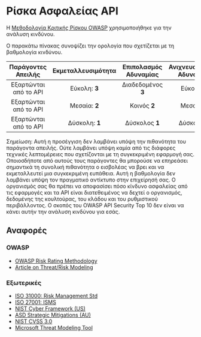 Ρίσκα Ασφαλείας API
==================

Η [Μεθοδολογία Κριτικής Ρίσκου OWASP][1] χρησιμοποιήθηκε για την ανάλυση κινδύνου.

Ο παρακάτω πίνακας συνοψίζει την ορολογία που σχετίζεται με τη βαθμολογία κινδύνου.

| Παράγοντες Απειλής | Εκμεταλλευσιμότητα | Επιπολασμός Αδυναμίας | Ανιχνευσιμότητα Αδυναμίας | Τεχνικός Αντίκτυπος | Επιχειρηματικές Επιπτώσεις |
| :-: | :-: | :-: | :-: | :-: | :-: |
| Εξαρτώνται από το API | Εύκολη: **3** | Διαδεδομένος **3** | Εύκολη **3** | Σοβαρός **3** | Εξαρτώνται από την Επιχείρηση |
| Εξαρτώνται από το API | Μεσαία: **2** | Κοινός **2** | Μεσαία **2** | Μεσαίος **2** | Εξαρτώνται από την Επιχείρηση |
| Εξαρτώνται από το API | Δύσκολη: **1** | Δύσκολος **1** | Δύσκολη **1** | Μικρός **1** | Εξαρτώνται από την Επιχείρηση |

Σημείωση: Αυτή η προσέγγιση δεν λαμβάνει υπόψη την πιθανότητα του παράγοντα απειλής. Ούτε λαμβάνει υπόψη καμία από τις διάφορες τεχνικές λεπτομέρειες που σχετίζονται με τη συγκεκριμένη εφαρμογή σας. Οποιοσδήποτε από αυτούς τους παράγοντες θα μπορούσε να επηρεάσει σημαντικά τη συνολική πιθανότητα ο εισβολέας να βρει και να εκμεταλλευτεί μια συγκεκριμένη ευπάθεια. Αυτή η βαθμολογία δεν λαμβάνει υπόψη τον πραγματικό αντίκτυπο στην επιχείρησή σας. Ο οργανισμός σας θα πρέπει να αποφασίσει πόσο κίνδυνο ασφαλείας από τις εφαρμογές και τα API είναι διατεθειμένος να δεχτεί ο οργανισμός, δεδομένης της κουλτούρας, του κλάδου και του ρυθμιστικού περιβάλλοντος. Ο σκοπός του OWASP API Security Top 10 δεν είναι να κάνει αυτήν την ανάλυση κινδύνου για εσάς.

## Αναφορές

### OWASP

* [OWASP Risk Rating Methodology][1]
* [Article on Threat/Risk Modeling][2]

### Εξωτερικές

* [ISO 31000: Risk Management Std][3]
* [ISO 27001: ISMS][4]
* [NIST Cyber Framework (US)][5]
* [ASD Strategic Mitigations (AU)][6]
* [NIST CVSS 3.0][7]
* [Microsoft Threat Modeling Tool][8]

[1]: https://www.owasp.org/index.php/OWASP_Risk_Rating_Methodology
[2]: https://www.owasp.org/index.php/Threat_Risk_Modeling
[3]: https://www.iso.org/iso-31000-risk-management.html
[4]: https://www.iso.org/isoiec-27001-information-security.html
[5]: https://www.nist.gov/cyberframework
[6]: https://www.asd.gov.au/infosec/mitigationstrategies.htm
[7]: https://nvd.nist.gov/vuln-metrics/cvss/v3-calculator
[8]: https://www.microsoft.com/en-us/download/details.aspx?id=49168
